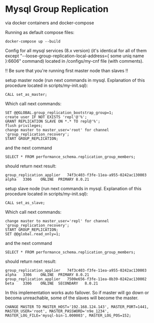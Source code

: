 # Mysql Group Replication

via docker containers and docker-compose

Running as default compose files:

    docker-compose up --build

Config for all mysql services (8.x version) (it's identical for all of them except "--loose-group-replication-local-address={ some uniq name }:6606" command)
located in /configs/my-cnf file (with comments).

!! Be sure that you're running first master node than slaves !!

setup master node (run next commands in mysql. Explanation of this procedure located in scripts/my-init.sql):

    CALL set_as_master;

Which call next commands:

    SET @@GLOBAL.group_replication_bootstrap_group=1;
    create user IF NOT EXISTS 'repl'@'%';
    GRANT REPLICATION SLAVE ON *.* TO repl@'%';
    flush privileges;
    change master to master_user='root' for channel 'group_replication_recovery';
    START GROUP_REPLICATION;

and the next command

    SELECT * FROM performance_schema.replication_group_members;

should return next result:

    group_replication_applier	74f3c403-f3fe-11ea-a955-0242ac130003	alpha	3306	ONLINE	PRIMARY	8.0.21

setup slave node (run next commands in mysql. Explanation of this procedure located in scripts/my-init.sql):

    CALL set_as_slave;

Which call next commands:

    change master to master_user='repl' for channel 'group_replication_recovery';
    START GROUP_REPLICATION;
    SET @@global.read_only=1;

and the next command

    SELECT * FROM performance_schema.replication_group_members;

should return next result:

    group_replication_applier	74f3c403-f3fe-11ea-a955-0242ac130003	alpha	3306	ONLINE	PRIMARY	8.0.21
    group_replication_applier	7500e656-f3fe-11ea-8b39-0242ac130002	beta	3306	ONLINE	SECONDARY	8.0.21

In this implementation works auto failover. So if master will go down or becoma unreachable, some of the slaves
will become the master.


```
CHANGE MASTER TO MASTER_HOST='192.168.124.143', MASTER_PORT=1441, MASTER_USER='root', MASTER_PASSWORD='n9e_1234', MASTER_LOG_FILE='mysql-bin-1.000003', MASTER_LOG_POS=152;
```

